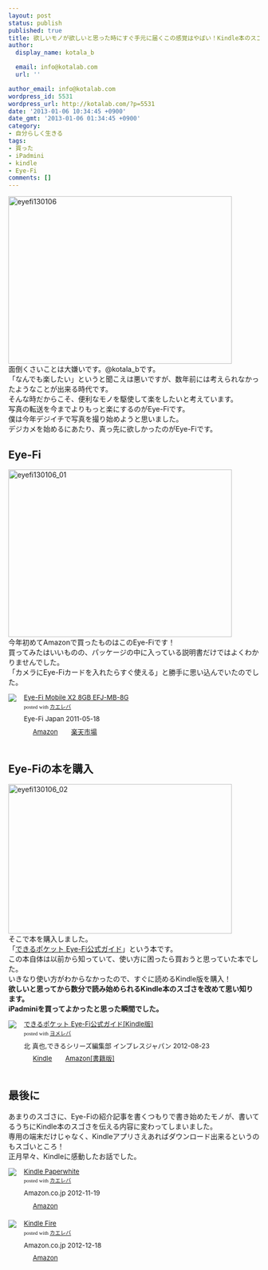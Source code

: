```yaml
---
layout: post
status: publish
published: true
title: 欲しいモノが欲しいと思った時にすぐ手元に届くこの感覚はやばい！Kindle本のスゴさを改めて実感した。
author:
  display_name: kotala_b

  email: info@kotalab.com
  url: ''

author_email: info@kotalab.com
wordpress_id: 5531
wordpress_url: http://kotalab.com/?p=5531
date: '2013-01-06 10:34:45 +0900'
date_gmt: '2013-01-06 01:34:45 +0900'
category:
- 自分らしく生きる
tags:
- 買った
- iPadmini
- kindle
- Eye-Fi
comments: []
---
```

<p><a href="http://kotalab.com/wp-content/uploads/eyefi130106.jpg" target="_blank"><img src="http://kotalab.com/wp-content/uploads/eyefi130106-448x336.jpg" alt="eyefi130106" width="448" height="336" class="alignnone size-large wp-image-5532" /></a><br />
面倒くさいことは大嫌いです。@kotala_bです。<br />
「なんでも楽したい」というと聞こえは悪いですが、数年前には考えられなかったようなことが出来る時代です。<br />
そんな時だからこそ、便利なモノを駆使して楽をしたいと考えています。<br />
写真の転送を今までよりもっと楽にするのがEye-Fiです。<br />
僕は今年デジイチで写真を撮り始めようと思いました。<br />
デジカメを始めるにあたり、真っ先に欲しかったのがEye-Fiです。<br />
<!--more--></p>
<h2>Eye-Fi</h2>
<p><a href="http://kotalab.com/wp-content/uploads/eyefi130106_01.jpg" target="_blank"><img src="http://kotalab.com/wp-content/uploads/eyefi130106_01-448x336.jpg" alt="eyefi130106_01" width="448" height="336" class="alignnone size-large wp-image-5533" /></a><br />
今年初めてAmazonで買ったものはこのEye-Fiです！<br />
買ってみたはいいものの、パッケージの中に入っている説明書だけではよくわかりませんでした。<br />
「カメラにEye-Fiカードを入れたらすぐ使える」と勝手に思い込んでいたのでした。</p>
<div class="kaerebalink-box" style="text-align:left;padding-bottom:20px;font-size:small;/zoom: 1;overflow: hidden;">
<div class="kaerebalink-image" style="float:left;margin:0 15px 10px 0;"><a href="http://www.amazon.co.jp/exec/obidos/ASIN/B004ZWQN28/same-22/ref=nosim/" rel="nofollow" target="_blank"><img src="http://ecx.images-amazon.com/images/I/41GpB0gjxrL._SL160_.jpg" style="border: none;" /></a></div>
<div class="kaerebalink-info" style="line-height:120%;/zoom: 1;overflow: hidden;">
<div class="kaerebalink-name" style="margin-bottom:10px;line-height:120%"><a href="http://www.amazon.co.jp/exec/obidos/ASIN/B004ZWQN28/same-22/ref=nosim/" rel="nofollow" target="_blank">Eye-Fi Mobile X2 8GB EFJ-MB-8G</a>
<div class="kaerebalink-powered-date" style="font-size:8pt;margin-top:5px;font-family:verdana;line-height:120%">posted with <a href="http://kaereba.com" target="_blank">カエレバ</a></div>
</div>
<div class="kaerebalink-detail" style="margin-bottom:5px;"> Eye-Fi Japan 2011-05-18    </div>
<div class="kaerebalink-link1" style="margin-top:10px;">
<div class="shoplinkamazon" style="display:inline;margin-right:5px;background: url('http://img.yomereba.com/tam_k_01.gif') 0 0 no-repeat;padding: 2px 0 2px 18px;white-space: nowrap;"><a href="http://www.amazon.co.jp/gp/search?keywords=EFJ-MB-8G&__mk_ja_JP=%83J%83%5E%83J%83i&tag=same-22" rel="nofollow" target="_blank" title="アマゾン" >Amazon</a></div>
<div class="shoplinkrakuten" style="display:inline;margin-right:5px;background: url('http://img.yomereba.com/tam_k_01.gif') 0 -50px no-repeat;padding: 2px 0 2px 18px;white-space: nowrap;"><a href="http://hb.afl.rakuten.co.jp/hgc/0fa7afc8.bbfc196a.0fa7afc9.d56c38f1/?pc=http%3A%2F%2Fsearch.rakuten.co.jp%2Fsearch%2Fmall%2FEFJ-MB-8G%2F-%2Ff.1-p.1-s.1-sf.0-st.A-v.2%3Fx%3D0%26scid%3Daf_ich_link_urltxt%26m%3Dhttp%3A%2F%2Fm.rakuten.co.jp%2F" rel="nofollow" target="_blank" title="楽天市場" >楽天市場</a></div>
</div>
</div>
<div class="booklink-footer" style="clear: left"></div>
</div>
<h2>Eye-Fiの本を購入</h2>
<p><a href="http://kotalab.com/wp-content/uploads/eyefi130106_02.jpg" target="_blank"><img src="http://kotalab.com/wp-content/uploads/eyefi130106_02-448x300.jpg" alt="eyefi130106_02" width="448" height="300" class="alignnone size-large wp-image-5539" /></a><br />
そこで本を購入しました。<br />
「<a href="http://www.amazon.co.jp/exec/obidos/asin/B009OWX5PC/same-22/" rel="nofollow" name="booklink" target="_blank">できるポケット Eye-Fi公式ガイド</a>」という本です。<br />
この本自体は以前から知っていて、使い方に困ったら買おうと思っていた本でした。<br />
いきなり使い方がわからなかったので、すぐに読めるKindle版を購入！<br />
<strong>欲しいと思ってから数分で読み始められるKindle本のスゴさを改めて思い知ります。<br />
iPadminiを買ってよかったと思った瞬間でした。</strong></p>
<div class="booklink-box" style="text-align:left;padding-bottom:20px;font-size:small;/zoom: 1;overflow: hidden;">
<div class="booklink-image" style="float:left;margin:0 15px 10px 0;"><a href="http://www.amazon.co.jp/exec/obidos/asin/B009OWX5PC/same-22/" name="booklink" rel="nofollow" target="_blank"><img src="http://ecx.images-amazon.com/images/I/513rnOGXChL._SL160_.jpg" style="border: none;" /></a></div>
<div class="booklink-info" style="line-height:120%;/zoom: 1;overflow: hidden;">
<div class="booklink-name" style="margin-bottom:10px;line-height:120%"><a href="http://www.amazon.co.jp/exec/obidos/asin/B009OWX5PC/same-22/" rel="nofollow" name="booklink" target="_blank">できるポケット Eye-Fi公式ガイド[Kindle版]</a>
<div class="booklink-powered-date" style="font-size:8pt;margin-top:5px;font-family:verdana;line-height:120%">posted with <a href="http://yomereba.com" target="_blank">ヨメレバ</a></div>
</div>
<div class="booklink-detail" style="margin-bottom:5px;">北 真也,できるシリーズ編集部 インプレスジャパン 2012-08-23    </div>
<div class="booklink-link2" style="margin-top:10px;">
<div class="shoplinkkindle" style="display:inline;margin-right:5px;background: url('http://img.yomereba.com/tam_y.gif') 0 0 no-repeat;padding: 2px 0 2px 18px;white-space: nowrap;"><a href="http://www.amazon.co.jp/exec/obidos/ASIN/B009OWX5PC/same-22/" rel="nofollow" target="_blank" >Kindle</a></div>
<div class="shoplinkamazon" style="display:inline;margin-right:5px;background: url('http://img.yomereba.com/tam_y.gif') 0 0 no-repeat;padding: 2px 0 2px 18px;white-space: nowrap;"><a href="http://www.amazon.co.jp/exec/obidos/ASIN/4844331515/same-22/" rel="nofollow" target="_blank" title="アマゾン" >Amazon[書籍版]</a></div>
</div>
</div>
<div class="booklink-footer" style="clear: left"></div>
</div>
<h2>最後に</h2>
<p>あまりのスゴさに、Eye-Fiの紹介記事を書くつもりで書き始めたモノが、書いてるうちにKindle本のスゴさを伝える内容に変わってしまいました。<br />
専用の端末だけじゃなく、Kindleアプリさえあればダウンロード出来るというのもスゴいところ！<br />
正月早々、Kindleに感動したお話でした。</p>
<div class="kaerebalink-box" style="text-align:left;padding-bottom:20px;font-size:small;/zoom: 1;overflow: hidden;">
<div class="kaerebalink-image" style="float:left;margin:0 15px 10px 0;"><a href="http://www.amazon.co.jp/exec/obidos/ASIN/B007OZO03M/same-22/ref=nosim/" rel="nofollow" target="_blank"><img src="http://ecx.images-amazon.com/images/I/4194BeD1XvL._SL160_.jpg" style="border: none;" /></a></div>
<div class="kaerebalink-info" style="line-height:120%;/zoom: 1;overflow: hidden;">
<div class="kaerebalink-name" style="margin-bottom:10px;line-height:120%"><a href="http://www.amazon.co.jp/exec/obidos/ASIN/B007OZO03M/same-22/ref=nosim/" rel="nofollow" target="_blank">Kindle Paperwhite</a>
<div class="kaerebalink-powered-date" style="font-size:8pt;margin-top:5px;font-family:verdana;line-height:120%">posted with <a href="http://kaereba.com" target="_blank">カエレバ</a></div>
</div>
<div class="kaerebalink-detail" style="margin-bottom:5px;"> Amazon.co.jp 2012-11-19    </div>
<div class="kaerebalink-link1" style="margin-top:10px;">
<div class="shoplinkamazon" style="display:inline;margin-right:5px;background: url('http://img.yomereba.com/tam_k_01.gif') 0 0 no-repeat;padding: 2px 0 2px 18px;white-space: nowrap;"><a href="http://www.amazon.co.jp/gp/search?keywords=Kindle%20Paperwhite&__mk_ja_JP=%83J%83%5E%83J%83i&tag=same-22" rel="nofollow" target="_blank" title="アマゾン" >Amazon</a></div>
</div>
</div>
<div class="booklink-footer" style="clear: left"></div>
</div>
<div class="kaerebalink-box" style="text-align:left;padding-bottom:20px;font-size:small;/zoom: 1;overflow: hidden;">
<div class="kaerebalink-image" style="float:left;margin:0 15px 10px 0;"><a href="http://www.amazon.co.jp/exec/obidos/ASIN/B00962OKJU/same-22/ref=nosim/" rel="nofollow" target="_blank"><img src="http://ecx.images-amazon.com/images/I/412yAEhNgsL._SL160_.jpg" style="border: none;" /></a></div>
<div class="kaerebalink-info" style="line-height:120%;/zoom: 1;overflow: hidden;">
<div class="kaerebalink-name" style="margin-bottom:10px;line-height:120%"><a href="http://www.amazon.co.jp/exec/obidos/ASIN/B00962OKJU/same-22/ref=nosim/" rel="nofollow" target="_blank">Kindle Fire</a>
<div class="kaerebalink-powered-date" style="font-size:8pt;margin-top:5px;font-family:verdana;line-height:120%">posted with <a href="http://kaereba.com" target="_blank">カエレバ</a></div>
</div>
<div class="kaerebalink-detail" style="margin-bottom:5px;"> Amazon.co.jp 2012-12-18    </div>
<div class="kaerebalink-link1" style="margin-top:10px;">
<div class="shoplinkamazon" style="display:inline;margin-right:5px;background: url('http://img.yomereba.com/tam_k_01.gif') 0 0 no-repeat;padding: 2px 0 2px 18px;white-space: nowrap;"><a href="http://www.amazon.co.jp/gp/search?keywords=Kindle%20Fire&__mk_ja_JP=%83J%83%5E%83J%83i&tag=same-22" rel="nofollow" target="_blank" title="アマゾン" >Amazon</a></div>
</div>
</div>
<div class="booklink-footer" style="clear: left"></div>
</div>
